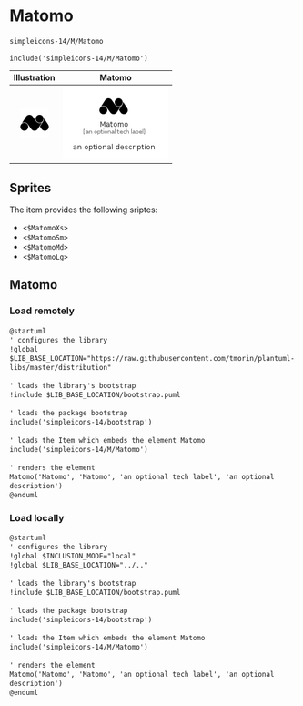 # Matomo


```text
simpleicons-14/M/Matomo
```

```text
include('simpleicons-14/M/Matomo')
```



| Illustration | Matomo |
| :---: | :---: |
| ![illustration for Illustration](../../simpleicons-14/M/Matomo.png) | ![illustration for Matomo](../../simpleicons-14/M/Matomo.Local.png) |



## Sprites
The item provides the following sriptes:

- `<$MatomoXs>`
- `<$MatomoSm>`
- `<$MatomoMd>`
- `<$MatomoLg>`





## Matomo

### Load remotely
```plantuml
@startuml
' configures the library
!global $LIB_BASE_LOCATION="https://raw.githubusercontent.com/tmorin/plantuml-libs/master/distribution"

' loads the library's bootstrap
!include $LIB_BASE_LOCATION/bootstrap.puml

' loads the package bootstrap
include('simpleicons-14/bootstrap')

' loads the Item which embeds the element Matomo
include('simpleicons-14/M/Matomo')

' renders the element
Matomo('Matomo', 'Matomo', 'an optional tech label', 'an optional description')
@enduml
```

### Load locally
```plantuml
@startuml
' configures the library
!global $INCLUSION_MODE="local"
!global $LIB_BASE_LOCATION="../.."

' loads the library's bootstrap
!include $LIB_BASE_LOCATION/bootstrap.puml

' loads the package bootstrap
include('simpleicons-14/bootstrap')

' loads the Item which embeds the element Matomo
include('simpleicons-14/M/Matomo')

' renders the element
Matomo('Matomo', 'Matomo', 'an optional tech label', 'an optional description')
@enduml
```


